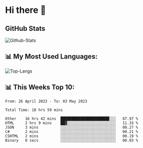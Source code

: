 # Hi there 👋

## GitHub Stats
![Github-Stats](https://github-readme-stats-sigma-five.vercel.app/api?username=ltorson&show_icons=true&theme=radical&count_private=true)

## 📊 My Most Used Languages:
![Top-Langs](https://github-readme-stats-sigma-five.vercel.app/api/top-langs/?username=LTorson&layout=compact&langs_count=10)

## 📊 This Weeks Top 10:
<!--START_SECTION:waka-->

```text
From: 26 April 2023 - To: 03 May 2023

Total Time: 18 hrs 59 mins

Other    16 hrs 42 mins  ██████████████████████░░░   87.97 %
HTML     2 hrs 9 mins    ██▓░░░░░░░░░░░░░░░░░░░░░░   11.33 %
JSON     3 mins          ░░░░░░░░░░░░░░░░░░░░░░░░░   00.27 %
C#       2 mins          ░░░░░░░░░░░░░░░░░░░░░░░░░   00.21 %
CSHTML   2 mins          ░░░░░░░░░░░░░░░░░░░░░░░░░   00.19 %
Binary   0 secs          ░░░░░░░░░░░░░░░░░░░░░░░░░   00.03 %
```

<!--END_SECTION:waka-->
